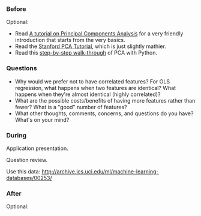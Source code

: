 ### Before

Optional:

 * Read [A tutorial on Principal Components Analysis](http://www.cs.otago.ac.nz/cosc453/student_tutorials/principal_components.pdf) for a very friendly introduction that starts from the very basics.
 * Read the [Stanford PCA Tutorial](http://ufldl.stanford.edu/wiki/index.php/PCA), which is just slightly mathier.
 * Read this [step-by-step walk-through](http://sebastianraschka.com/Articles/2014_pca_step_by_step.html) of PCA with Python.


### Questions

 * Why would we prefer not to have correlated features? For OLS regression, what happens when two features are identical? What happens when they're almost identical (highly correlated)?
 * What are the possible costs/benefits of having more features rather than fewer? What is a "good" number of features?
 * What other thoughts, comments, concerns, and questions do you have? What's on your mind?


### During

Application presentation.

Question review.

Use this data: http://archive.ics.uci.edu/ml/machine-learning-databases/00253/


### After

Optional:
